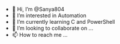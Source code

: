 - 👋 Hi, I’m @Sanya804
- 👀 I’m interested in Automation
- 🌱 I’m currently learning C and PowerShell
- 💞️ I’m looking to collaborate on ...
- 📫 How to reach me ...

<!---
Sanya804/Sanya804 is a ✨ special ✨ repository because its `README.md` (this file) appears on your GitHub profile.
You can click the Preview link to take a look at your changes.
--->
